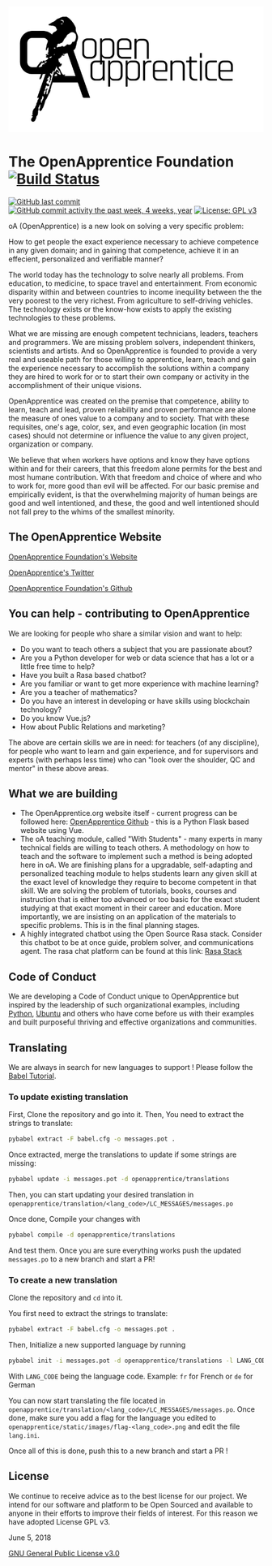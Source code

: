 ![OpenApprenticeFoundationLogo](/openapprentice/static/images/logofinal.jpg)


# The OpenApprentice Foundation [![Build Status](https://travis-ci.org/OpenApprenticeFoundation/openapprentice-website.svg?branch=master)](https://travis-ci.org/OpenApprenticeFoundation/openapprentice-website)
[![GitHub last commit](https://img.shields.io/github/last-commit/OpenApprenticeFoundation/openapprentice-website.svg)](https://github.com/OpenApprenticeFoundation/openapprentice-website/commits/master)
[![GitHub commit activity the past week, 4 weeks, year](https://img.shields.io/github/commit-activity/w/OpenApprenticeFoundation/openapprentice-website.svg)](https://github.com/OpenApprenticeFoundation/openapprentice-website/commits/master)
[![License: GPL v3](https://img.shields.io/badge/License-GPL%20v3-blue.svg)](https://www.gnu.org/licenses/gpl-3.0)

oA (OpenApprentice) is a new look on solving a very specific problem:

How to get people the exact experience necessary to achieve competence in any given domain; and in gaining that competence, achieve it in an effecient, personalized and verifiable manner?

The world today has the technology to solve nearly all problems.  From education, to medicine, to space travel and entertainment. From economic disparity within and between countries to income inequility between the the very poorest to the very richest. From agriculture to self-driving vehicles.  The technology exists or the know-how exists to apply the existing technologies to these problems.

What we are missing are enough competent technicians, leaders, teachers and programmers. We are missing problem solvers, independent thinkers, scientists and artists. And so OpenApprentice is founded to provide a very real and useable path for those willing to apprentice, learn, teach and gain the experience necessary to accomplish the solutions within a company they are hired to work for or to start their own company or activity in the accomplishment of their unique visions.

OpenApprentice was created on the premise that competence, ability to learn, teach and lead, proven reliability and proven performance are alone the measure of ones value to a company and to society. That with these requisites, one's age, color, sex, and even geographic location (in most cases) should not determine or influence the value to any given project, organization or company.

We believe that when workers have options and know they have options within and for their careers, that this freedom alone permits for the best and most humane contribution. With that freedom and choice of where and who to work for, more good than evil will be affected. For our basic premise and empirically evident, is that the overwhelming majority of human beings are good and well intentioned, and these, the good and well intentioned should not fall prey to the whims of the smallest minority.


## The OpenApprentice Website

[OpenApprentice Foundation's Website](https://www.openapprentice.org)

[OpenApprentice's Twitter](https://twitter.com/open_apprentice)

[OpenApprentice Foundation's Github](https://github.com/OpenApprenticeFoundation)


## You can help - contributing to OpenApprentice

We are looking for people who share a similar vision and want to help:

+ Do you want to teach others a subject that you are passionate about?
+ Are you a Python developer for web or data science that has a lot or a little free time to help?
+ Have you built a Rasa based chatbot?
+ Are you familiar or want to get more experience with machine learning?
+ Are you a teacher of mathematics?
+ Do you have an interest in developing or have skills using blockchain technology?
+ Do you know Vue.js?
+ How about Public Relations and marketing?

The above are certain skills we are in need: for teachers (of any discipline), for people who want to learn and gain experience, and for supervisors and experts (with perhaps less time) who can "look over the shoulder, QC and mentor" in these above areas.


## What we are building

+ The OpenApprentice.org website itself - current progress can be followed here: [OpenApprentice Github](https://github.com/OpenApprenticeFoundation/openapprentice-website) - this is a Python Flask based website using Vue.
+ The oA teaching module, called "With Students" - many experts in many technical fields are willing to teach others. A methodology on how to teach and the software to implement such a method is being adopted here in oA. We are finishing plans for a upgradable, self-adapting and personalized teaching module to helps students learn any given skill at the exact level of knowledge they require to become competent in that skill. We are solving the problem of tutorials, books, courses and instruction that is either too advanced or too basic for the exact student studying at that exact moment in their career and education. More importantly, we are insisting on an application of the materials to specific problems. This is in the final planning stages.
+ A highly integrated chatbot using the Open Source Rasa stack. Consider this chatbot to be at once guide, problem solver, and communications agent.  The rasa chat platform can be found at this link: [Rasa Stack](https://rasa.com/products/rasa-stack/)


## Code of Conduct

We are developing a Code of Conduct unique to OpenApprentice but inspired by the leadership of such organizational examples, including [Python](https://www.python.org/psf/codeofconduct/), [Ubuntu](https://www.ubuntu.com/community/code-of-conduct) and others who have come before us with their examples and built purposeful thriving and effective organizations and communities.


## Translating

We are always in search for new languages to support !
Please follow the [Babel Tutorial](https://pythonhosted.org/Flask-Babel/#translating-applications).

### To update existing translation
First, Clone the repository and go into it.
Then,  You need to extract the strings to translate:
```bash
pybabel extract -F babel.cfg -o messages.pot .
```
Once extracted, merge the translations to update if some strings are missing:
```bash
pybabel update -i messages.pot -d openapprentice/translations
```
Then, you can start updating your desired translation in `openapprentice/translation/<lang_code>/LC_MESSAGES/messages.po`

Once done, Compile your changes with
```bash
pybabel compile -d openapprentice/translations
```
And test them. Once you are sure everything works push the updated `messages.po` to a new branch and start a PR!

### To create a new translation
Clone the repository and `cd` into it.

You first need to extract the strings to translate:
```bash
pybabel extract -F babel.cfg -o messages.pot .
```

Then, Initialize a new supported language by running
```bash
pybabel init -i messages.pot -d openapprentice/translations -l LANG_CODE
```
With `LANG_CODE` being the language code. Example: `fr` for French or `de` for German

You can now start translating the file located in `openapprentice/translation/<lang_code>/LC_MESSAGES/messages.po`.
Once done, make sure you add a flag for the language you edited to `openapprentice/static/images/flag-<lang_code>.png`
and edit the file `lang.ini`.

Once all of this is done, push this to a new branch and start a PR !


## License

We continue to receive advice as to the best license for our project. We intend for our software and platform to be Open Sourced and available to anyone in their efforts to improve their fields of interest. For this reason we have adopted License GPL v3.

June 5, 2018

[GNU General Public License v3.0](https://github.com/OpenApprenticeFoundation/openapprentice-website/blob/master/LICENSE)
